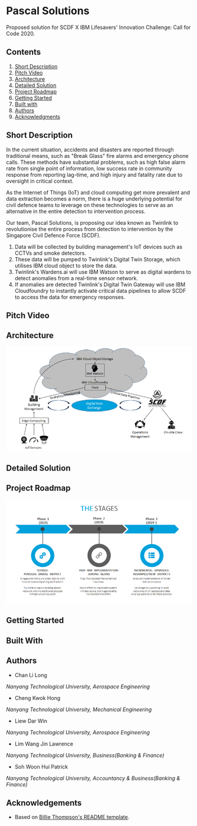 # Pascal Solutions
Proposed solution for SCDF X IBM Lifesavers' Innovation Challenge: Call for Code 2020.

## Contents

1. [Short Description](#short-description)
1. [Pitch Video](#pitch-video)
1. [Architecture](#architecture)
1. [Detailed Solution](#detailed-solution)
1. [Project Roadmap](#Project-Roadmap)
1. [Getting Started](#getting-started)
1. [Built with](#built-with)
1. [Authors](#authors)
1. [Acknowledgments](#acknowledgments)


## Short Description

In the current situation, accidents and disasters are reported through traditional means, such as "Break Glass" fire alarms and emergency phone calls. These methods have substantial problems, such as high false alarm rate from single point of information, low success rate in community response from reporting lag-time, and high injury and fatality rate due to oversight in critical context.

As the Internet of Things (IoT) and cloud computing get more prevalent and data extraction becomes a norm, there is a huge underlying potential for civil defence teams to leverage on these technologies to serve as an alternative in the entire detection to intervention process.

Our team, Pascal Solutions, is proposing our idea known as Twinlink to revolutionise the entire process from detection to intervention by the Singapore Civil Defence Force (SCDF). 

1. Data will be collected by building management's IoT devices such as CCTVs and smoke detectors.
2. These data will be pumped to Twinlink's Digital Twin Storage, which utilises IBM cloud object to store the data.
3. Twinlink's Wardens.ai will use IBM Watson to serve as digital wardens to detect anomalies from a real-time sensor network.
4. If anomalies are detected Twinlink's Digital Twin Gateway will use IBM Cloudfoundry to instantly activate critical data pipelines to allow SCDF to access the data for emergency responses.

## Pitch Video

## Architecture

<img src="https://github.com/PascalSolutions-Twinlink-SCDFXIBM/README.md/blob/master/Architecture.png" alt="Roadmap" />

## Detailed Solution


## Project Roadmap

<img src="https://github.com/PascalSolutions-Twinlink-SCDFXIBM/README.md/blob/master/Stages.png" alt="Roadmap" />

## Getting Started


## Built With


## Authors


- Chan Li Long

*Nanyang Technological University, Aerospace Engineering*


- Cheng Kwok Hong

*Nanyang Technological University, Mechanical Engineering*
  

- Liew Dar Win

*Nanyang Technological University, Aerospace Engineering*


- Lim Wang Jin Lawrence

*Nanyang Technological University, Business(Banking & Finance)*


- Soh Woon Hui Patrick

*Nanyang Technological University, Accountancy & Business(Banking & Finance)*

## Acknowledgements

* Based on [Billie Thompson's README template](https://gist.github.com/PurpleBooth/109311bb0361f32d87a2).
